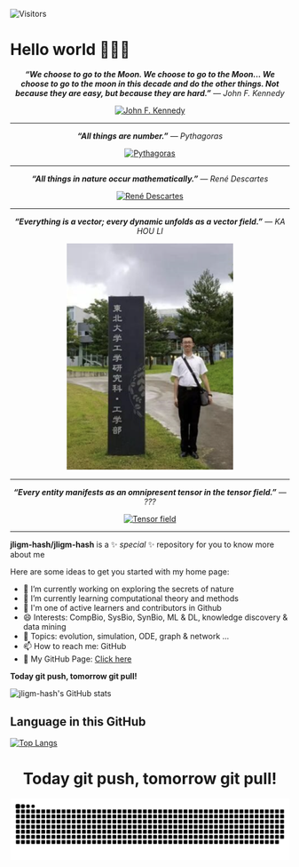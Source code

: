 <!-- ![visitor badge](https://visitor-badge.glitch.me/badge?page_id=jligm.visitor-badge) -->


![Visitors](https://api.visitorbadge.io/api/daily?path=https%3A%2F%2Fgithub.com%2Fjligm-hash&labelColor=%23dce775&countColor=%2337d67a&style=flat)

<!-- 
[![Visitors](https://api.visitorbadge.io/api/daily?path=https%3A%2F%2Fgithub.com%2Fjligm-hash&labelColor=%23dce775&countColor=%2337d67a&style=flat)](https://visitorbadge.io/status?path=https%3A%2F%2Fgithub.com%2Fjligm-hash)

<p align="center">
<a href="https://visitorbadge.io/status?path=https%3A%2F%2Fgithub.com%2Fjligm-hash"><img src="https://api.visitorbadge.io/api/daily?path=https%3A%2F%2Fgithub.com%2Fjligm-hash&labelColor=%23dce775&countColor=%2337d67a&style=flat" /></a>
</p> -->

# Hello world 👋👋👋

<!-- ***“We choose to go to the Moon. We choose to go to the Moon... We choose to go to the moon in this decade and do the other things. Not because they are easy, but because they are hard.”*** ― *John F. Kennedy* -->

<p align="center">
<strong><em>“We choose to go to the Moon. We choose to go to the Moon... We choose to go to the moon in this decade and do the other things. Not because they are easy, but because they are hard.”</em></strong> ― <em>John F. Kennedy</em>
</p>


<p align="center">
  <a href="https://en.wikipedia.org/wiki/File:John_F._Kennedy_speaks_at_Rice_University.jpg">
  <img src="https://upload.wikimedia.org/wikipedia/commons/5/56/John_F._Kennedy_speaks_at_Rice_University.jpg" alt="John F. Kennedy" width="200" >
   </a>
</p>



---

<!-- ***“All things are number.”*** ― *Pythagoras*  -->


<p align="center">
<strong><em>“All things are number.”</em></strong> ― <em>Pythagoras</em>
</p>


<p align="center">
  <a href="https://en.wikipedia.org/wiki/File:Pythagoras_in_Thomas_Stanley_History_of_Philosophy.jpg">
  <img src="https://upload.wikimedia.org/wikipedia/commons/7/7f/Pythagoras_in_Thomas_Stanley_History_of_Philosophy.jpg" alt="Pythagoras" width="200" >
   </a>
</p>



---

<!-- But in my opinion, all things in nature occur mathematically. -->

<p align="center">
<strong><em>“All things in nature occur mathematically.”</em></strong> ― <em>René Descartes</em>
</p>

<p align="center">
  <a href="https://commons.wikimedia.org/wiki/File:Frans_Hals_-_Portret_van_Ren%C3%A9_Descartes.jpg">
  <img src="https://upload.wikimedia.org/wikipedia/commons/7/73/Frans_Hals_-_Portret_van_Ren%C3%A9_Descartes.jpg" alt="René Descartes" width="200" >
   </a>
</p>

---

<!-- But in my opinion, all things could be vectors. -->

<p align="center">
<strong><em>“Everything is a vector; every dynamic unfolds as a vector field.”</em></strong> ― <em>KA HOU LI</em>
</p>

<p align="center">
  
  <a href="https://github.com/jligm-hash">
  <img src="src/khL.png" alt="KA HOU LI" width="300" >
  </a>
</p>


---


<p align="center">
<strong><em>“Every entity manifests as an omnipresent tensor in the tensor field.”</em></strong> ― <em>???</em>
</p>

<p align="center">
  
  <a href="https://upload.wikimedia.org/wikipedia/commons/7/72/Tensor_field.png">
  <img src="https://upload.wikimedia.org/wikipedia/commons/7/72/Tensor_field.png" alt="Tensor field" width="800" >
   </a>


</p>

---

**jligm-hash/jligm-hash** is a ✨ _special_ ✨ repository for you to know more about me

Here are some ideas to get you started with my home page:

- 🔭 I’m currently working on exploring the secrets of nature
- 🌱 I’m currently learning computational theory and methods
- 👯 I'm one of active learners and contributors in Github
- 😄 Interests: CompBio, SysBio, SynBio, ML & DL, knowledge discovery & data mining
- 💬 Topics: evolution, simulation, ODE, graph & network ...
- 📫 How to reach me: GitHub
- 🍎 My GitHub Page: [Click here](https://jligm-hash.github.io/)

<!--
because its `README.md` (this file) appears on your GitHub profile.
- 🤔 I’m looking for help with ...
- ⚡ Fun fact: ...
-
- -->

**Today git push, tomorrow git pull!**

![jligm-hash's GitHub stats](https://github-readme-stats.vercel.app/api?username=jligm-hash&show_icons=true&theme=tokyonight)



## Language in this GitHub
[![Top Langs](https://github-readme-stats.vercel.app/api/top-langs/?username=jligm-hash&layout=compact)](https://github.com/anuraghazra/github-readme-stats)

<h1 align="center"> Today git push, tomorrow git pull! </h1>

![github-contribution](./src/github-user-contribution220128.svg)

<!-- <div align="center">
  <img align="center" alt="./src/github-user-contribution220128.svg" src="https://raw.githubusercontent.com/jligm-hash/jligm-hash/output/github-user-contribution.svg" />
</div> -->

